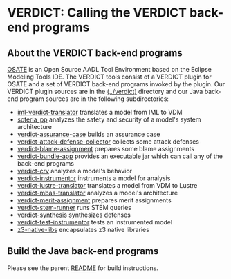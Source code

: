 # VERDICT: Calling the VERDICT back-end programs

## About the VERDICT back-end programs

[OSATE](https://osate.org/about-osate.html) is an Open Source AADL
Tool Environment based on the Eclipse Modeling Tools IDE.  The VERDICT
tools consist of a VERDICT plugin for OSATE and a set of VERDICT
back-end programs invoked by the plugin.  Our VERDICT plugin sources
are in the [(../verdict)](../verdict) directory and our Java back-end
program sources are in the following subdirectories:

- [iml-verdict-translator](iml-verdict-translator) translates a model from IML to VDM
- [soteria_pp](soteria_pp) analyzes the safety and security of a model's system architecture
- [verdict-assurance-case](verdict-assurance-case) builds an assurance case
- [verdict-attack-defense-collector](verdict-attack-defense-collector) collects some attack defenses
- [verdict-blame-assignment](verdict-blame-assignment) prepares some blame assignments
- [verdict-bundle-app](verdict-bundle) provides an executable jar which can call any of the back-end programs
- [verdict-crv](verdict-crv) analyzes a model's behavior
- [verdict-instrumentor](verdict-instrumentor) instruments a model for analysis
- [verdict-lustre-translator](verdict-lustre-translator) translates a model from VDM to Lustre
- [verdict-mbas-translator](verdict-mbas-translator) analyzes a model's architecture
- [verdict-merit-assignment](verdict-merit-assignment) prepares merit assignments
- [verdict-stem-runner](verdict-stem-runner) runs STEM queries
- [verdict-synthesis](verdict-synthesis) synthesizes defenses
- [verdict-test-instrumentor](verdict-test-instrumentor) tests an instrumented model
- [z3-native-libs](z3-native-libs) encapsulates z3 native libraries

## Build the Java back-end programs

Please see the parent [README](../README.md) for build instructions.

